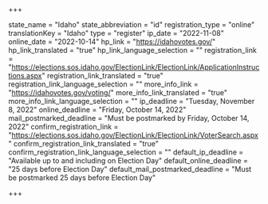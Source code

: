 +++

state_name = "Idaho"
state_abbreviation = "id"
registration_type = "online"
translationKey = "Idaho"
type = "register"
ip_date = "2022-11-08"
online_date = "2022-10-14"
hp_link = "https://idahovotes.gov/"
hp_link_translated = "true"
hp_link_language_selection = ""
registration_link = "https://elections.sos.idaho.gov/ElectionLink/ElectionLink/ApplicationInstructions.aspx"
registration_link_translated = "true"
registration_link_language_selection = ""
more_info_link = "https://idahovotes.gov/voting/"
more_info_link_translated = "true"
more_info_link_language_selection = ""
ip_deadline = "Tuesday, November 8, 2022"
online_deadline = "Friday, October 14, 2022"
mail_postmarked_deadline = "Must be postmarked by Friday, October 14, 2022"
confirm_registration_link = "https://elections.sos.idaho.gov/ElectionLink/ElectionLink/VoterSearch.aspx"
confirm_registration_link_translated = "true"
confirm_registration_link_language_selection = ""
default_ip_deadline = "Available up to and including on Election Day"
default_online_deadline = "25 days before Election Day"
default_mail_postmarked_deadline = "Must be postmarked 25 days before Election Day"

+++